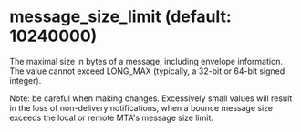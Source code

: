 # message_size_limit (default: 10240000)

The maximal size in bytes of a message, including envelope information.
The value cannot exceed LONG\_MAX (typically, a 32-bit or 64-bit
signed integer).



 Note: be careful when making changes. Excessively small values
will result in the loss of non-delivery notifications, when a bounce
message size exceeds the local or remote MTA's message size limit.



